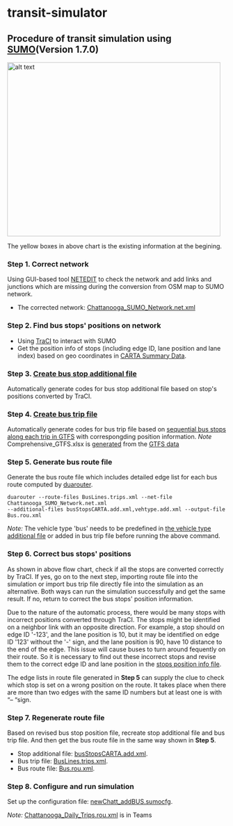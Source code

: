 # transit-simulator

## Procedure of transit simulation using [SUMO](https://sumo.dlr.de/docs/index.html)(Version 1.7.0)

<img src="https://github.com/hdemma/transit-simulator/blob/master/images/Procedure.png" alt="alt text" width="490" height="400">

The yellow boxes in above chart is the existing information at the begining.

### Step 1. Correct network
Using GUI-based tool [NETEDIT](https://sumo.dlr.de/docs/netedit.html) to check the network and add links and junctions which are missing during the conversion from OSM map to SUMO network.
* The corrected network: [Chattanooga_SUMO_Network.net.xml](https://github.com/hdemma/transit-simulator/tree/master/SUMO_simulation/Chattanooga_SUMO_Network.net.zip)

### Step 2. Find bus stops' positions on network
* Using [TraCI](https://sumo.dlr.de/docs/TraCI.html) to interact with SUMO
* Get the position info of stops (including edge ID, lane position and lane index) based on geo coordinates in [CARTA Summary Data](https://github.com/hdemma/transit-simulator/blob/master/data/CARTA%20Summary%20Route%20Data_Remix%20Feb%20Schedule.xlsx).

### Step 3. [Create bus stop additional file](https://github.com/smarttransit-ai/transit-simulator/blob/master/codes/Def_BusStop_file.py)
Automatically generate codes for bus stop additional file based on stop's positions converted by TraCI.

### Step 4. [Create bus trip file](https://github.com/smarttransit-ai/transit-simulator/blob/master/codes/Create_BusTrip_newfile.py)
Automatically generate codes for bus trip file based on [sequential bus stops along each trip in GTFS](https://github.com/smarttransit-ai/transit-simulator/blob/master/data/Comprehensive_GTFS.xlsx) with correspongding position information.
*Note* Comprehensive_GTFS.xlsx is [generated](https://github.com/smarttransit-ai/transit-simulator/blob/master/codes/Match_GTFS.py) from the [GTFS data](https://github.com/smarttransit-ai/transit-energy-dashboard/tree/master/app/data/raw/GTFS/gtfs_may_2020)

### Step 5. Generate bus route file
Generate the bus route file which includes detailed edge list for each bus route computed by [duarouter](https://sumo.dlr.de/docs/duarouter.html).
```
duarouter --route-files BusLines.trips.xml --net-file Chattanooga_SUMO_Network.net.xml 
--additional-files busStopsCARTA.add.xml,vehtype.add.xml --output-file Bus.rou.xml
```
*Note:* The vehicle type 'bus' needs to be predefined in [the vehicle type additional file](https://github.com/hdemma/transit-simulator/blob/master/SUMO_simulation/vehtype.add.xml) or added in bus trip file before running the above command.

### Step 6. Correct bus stops' positions
As shown in above flow chart, check if all the stops are converted correctly by TraCI. If yes, go on to the next step, importing route file into the simulation or import bus trip file directly file into the simulation as an alternative. Both ways can run the simulation successfully and get the same result. If no, return to correct the bus stops' position information.

Due to the nature of the automatic process, there would be many stops with incorrect positions converted through TraCI. The stops might be identified on a neighbor link with an opposite direction. For example, a stop should on edge ID '-123', and the lane position is 10, but it may be identified on edge ID '123' without the '-' sign, and the lane position is 90, have 10 distance to the end of the edge. This issue will cause buses to turn around fequently on their route. So it is necessary to find out these incorrect stops and revise them to the correct edge ID and lane position in the [stops position info file](https://github.com/hdemma/transit-simulator/blob/master/data/stopsinf_CARTA.xlsx).

The edge lists in route file generated in **Step 5** can supply the clue to check which stop is set on a wrong position on the route. It takes place when there are more than two edges with the same ID numbers but at least one is with “– “sign. 

### Step 7. Regenerate route file
Based on revised bus stop position file, recreate stop additional file and bus trip file. And then get the bus route file in the same way shown in **Step 5**.
* Stop additional file: [busStopsCARTA.add.xml](https://github.com/hdemma/transit-simulator/blob/master/SUMO_simulation/busStopsCARTA.add.xml).
* Bus trip file: [BusLines.trips.xml](https://github.com/hdemma/transit-simulator/blob/master/SUMO_simulation/BusLines.trips.xml).
* Bus route file: [Bus.rou.xml](https://github.com/hdemma/transit-simulator/blob/master/SUMO_simulation/Bus.rou.xml).

### Step 8. Configure and run simulation
Set up the configuration file: [newChatt_addBUS.sumocfg](https://github.com/hdemma/transit-simulator/blob/master/SUMO_simulation/newChatt_addBUS.sumocfg).

*Note:* [Chattanooga_Daily_Trips.rou.xml](https://vanderbilt365.sharepoint.com/sites/TransitHub/Shared%20Documents/simulation/SUMO_simulation) is in Teams
